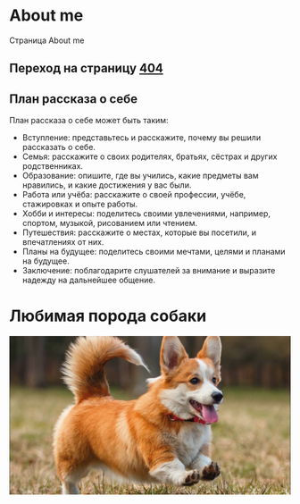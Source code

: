 # About me

Страница About me

## Переход на страницу  [404](https://maanastasiya.github.io/site2/404)

## План рассказа о себе

План рассказа о себе может быть таким:

- Вступление: представьтесь и расскажите, почему вы решили рассказать о себе.
- Семья: расскажите о своих родителях, братьях, сёстрах и других родственниках.
- Образование: опишите, где вы учились, какие предметы вам нравились, и какие достижения у вас были.
- Работа или учёба: расскажите о своей профессии, учёбе, стажировках и опыте работы.
- Хобби и интересы: поделитесь своими увлечениями, например, спортом, музыкой, рисованием или чтением.
- Путешествия: расскажите о местах, которые вы посетили, и впечатлениях от них.
- Планы на будущее: поделитесь своими мечтами, целями и планами на будущее.
- Заключение: поблагодарите слушателей за внимание и выразите надежду на дальнейшее общение.

# Любимая порода собаки

![me](./img/dog.jpg)
